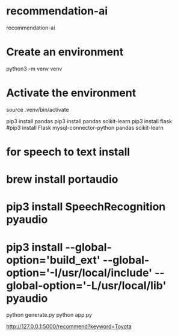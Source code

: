 # recommendation-ai
recommendation-ai

# Create an environment
python3 -m venv venv

# Activate the environment
source .venv/bin/activate

pip3 install pandas
pip3 install pandas scikit-learn
pip3 install flask       
#pip3 install Flask mysql-connector-python pandas scikit-learn

# for speech to text install
# brew install portaudio
# pip3 install SpeechRecognition pyaudio
# pip3 install --global-option='build_ext' --global-option='-I/usr/local/include' --global-option='-L/usr/local/lib' pyaudio

python generate.py
python app.py

http://127.0.0.1:5000/recommend?keyword=Toyota
